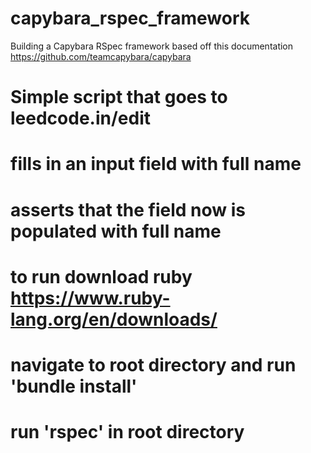 # capybara_rspec_framework
Building a Capybara RSpec framework based off this documentation https://github.com/teamcapybara/capybara

# Simple script that goes to leedcode.in/edit
# fills in an input field with full name
# asserts that the field now is populated with full name

# to run download ruby https://www.ruby-lang.org/en/downloads/
# navigate to root directory and run 'bundle install'
# run 'rspec' in root directory